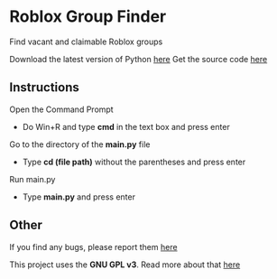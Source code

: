 # Roblox Group Finder
Find vacant and claimable Roblox groups

Download the latest version of Python [here](https://www.python.org/downloads/)
Get the source code [here](https://github.com/retnea/roblox-group-finder/archive/master.zip)

## Instructions
Open the Command Prompt
- Do Win+R and type **cmd** in the text box and press enter

Go to the directory of the **main.py** file
- Type **cd (file path)** without the parentheses and press enter

Run main.py
- Type **main.py** and press enter

## Other
If you find any bugs, please report them [here](https://github.com/retnea/roblox-group-finder/issues)

This project uses the **GNU GPL v3**. Read more about that [here](https://choosealicense.com/licenses/gpl-3.0/)
